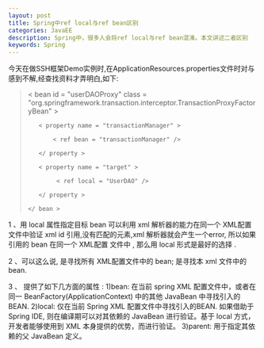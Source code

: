 ```yaml
---
layout: post
title: Spring中ref local与ref bean区别 
categories: JavaEE
description: Spring中，很多人会将ref local与ref bean混淆。本文讲述二者区别
keywords: Spring
---
```




今天在做SSH框架Demo实例时,在ApplicationResources.properties文件时对<ref bean>与<ref local>感到不解,经查找资料才弄明白,如下:

>   < bean id = "userDAOProxy" class = "org.springframework.transaction.interceptor.TransactionProxyFactoryBean" >
> 
>        < property name = "transactionManager" >
> 
>            < ref bean = "transactionManager" />
> 
>        </ property >
> 
>        < property name = "target" >
> 
>             < ref local = "UserDAO" />
> 
>        </ property >
> 
>     </ bean >
> 
1 、用 local 属性指定目标 bean 可以利用 xml 解析器的能力在同一个 XML配置文件中验证 xml id 引用,没有匹配的元素,xml 解析器就会产生一个error, 所以如果引用的 bean 在同一个 XML配置 文件中 , 那么用 local 形式是最好的选择 .


2 、可以这么说,<ref bean> 是寻找所有 XML配置文件中的 bean; <ref local> 是寻找本 xml 文件中的 bean. 

3 、<ref> 提供了如下几方面的属性 :
1)bean: 在当前 spring XML 配置文件中，或者在同一 BeanFactory(ApplicationContext) 中的其他 JavaBean 中寻找引入的BEAN.
2)local: 仅在当前 Spring XML 配置文件中寻找引入的BEAN. 
如果借助于 Spring IDE, 则在编译期可以对其依赖的 JavaBean 进行验证。基于 local 方式，开发者能够使用到 XML 本身提供的优势，而进行验证。 
3)parent: 用于指定其依赖的父 JavaBean 定义。

